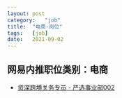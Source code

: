 ```yaml
---
layout:	post
category:	"job"
title:	"电商-岗位"
tags:	[job]
date:	2021-09-02
---
```

## 网易内推职位类别：电商
- [资深跨境关务专员 - 严选事业部002](http://mobile.bole.netease.com/bole/boleDetail?id=34453&employeeId=346f03c3cda5f04c&key=all)
